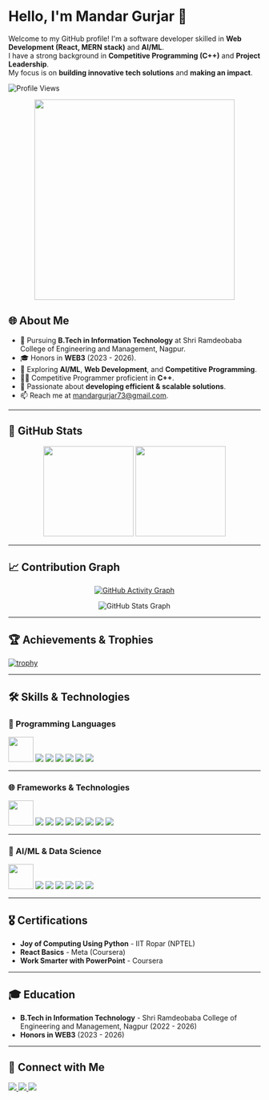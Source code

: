 # Hello, I'm Mandar Gurjar 👋  

Welcome to my GitHub profile! I'm a software developer skilled in **Web Development (React, MERN stack)** and **AI/ML**.  
I have a strong background in **Competitive Programming (C++)** and **Project Leadership**.  
My focus is on **building innovative tech solutions** and **making an impact**.  

![Profile Views](https://komarev.com/ghpvc/?username=Hackur45&color=brightgreen)  

<div align="center">
  <img src="https://octodex.github.com/images/daftpunktocat-thomas.gif" width="400"/>
</div>

## 🌐 About Me  
- 🔭 Pursuing **B.Tech in Information Technology** at Shri Ramdeobaba College of Engineering and Management, Nagpur.  
- 🎓 Honors in **WEB3** (2023 - 2026).  
- 🌱 Exploring **AI/ML**, **Web Development**, and **Competitive Programming**.  
- 👨‍💻 Competitive Programmer proficient in **C++**.  
- 🎯 Passionate about **developing efficient & scalable solutions**.  
- 📫 Reach me at [mandargurjar73@gmail.com](mailto:mandargurjar73@gmail.com).  

---

## 🚀 GitHub Stats  
<div align="center">  
  <img src="https://github-readme-stats.vercel.app/api?username=Hackur45&show_icons=true&theme=radical&text_color=ffffff&bg_color=000000" height="180px"/>  
  <img src="https://github-readme-stats.vercel.app/api/top-langs/?username=Hackur45&layout=compact&theme=radical&text_color=ffffff&bg_color=000000" height="180px"/>  
</div>  

---

## 📈 Contribution Graph  
<div align="center">  

[![GitHub Activity Graph](https://github-readme-activity-graph.vercel.app/graph?username=Hackur45&theme=tokyo-night&bg_color=0d1117&color=3e8e7e&line=66ff00&point=ffffff&hide_border=true)](https://github.com/ashutosh00710/github-readme-activity-graph)  

![GitHub Stats Graph](https://github-profile-summary-cards.vercel.app/api/cards/profile-details?username=Hackur45&theme=radical&hide_border=true)  

</div>  

---

## 🏆 Achievements & Trophies  
[![trophy](https://github-profile-trophy.vercel.app/?username=Hackur45&theme=radical&column=4&margin-w=15&margin-h=15&no-bg=true&no-frame=true&rank=S,AAA,AA,A)](https://github.com/ryo-ma/github-profile-trophy)  

---

## 🛠️ Skills & Technologies  

### 🚀 Programming Languages  
<p align="left">
  <img src="https://github.com/Anmol-Baranwal/Cool-GIFs-For-GitHub/blob/main/languages/python.gif?raw=true" width="50"/>
  <img src="https://img.shields.io/badge/Python-3776AB?logo=python&logoColor=white&style=for-the-badge"/>
  <img src="https://img.shields.io/badge/Java-007396?logo=java&logoColor=white&style=for-the-badge"/>
  <img src="https://img.shields.io/badge/JavaScript-F7DF1E?logo=javascript&logoColor=black&style=for-the-badge"/>
  <img src="https://img.shields.io/badge/TypeScript-007ACC?logo=typescript&logoColor=white&style=for-the-badge"/>
  <img src="https://img.shields.io/badge/C++-00599C?logo=cplusplus&logoColor=white&style=for-the-badge"/>
  <img src="https://img.shields.io/badge/SQL-4479A1?logo=MySQL&logoColor=white&style=for-the-badge"/>
</p>

---

### 🌐 Frameworks & Technologies  
<p align="left">
  <img src="https://github.com/Anmol-Baranwal/Cool-GIFs-For-GitHub/blob/main/frameworks/react.gif?raw=true" width="50"/>
  <img src="https://img.shields.io/badge/React-20232A?logo=react&logoColor=61DAFB&style=for-the-badge"/>
  <img src="https://img.shields.io/badge/Next.js-000000?logo=nextdotjs&logoColor=white&style=for-the-badge"/>
  <img src="https://img.shields.io/badge/Node.js-43853D?logo=node-dot-js&logoColor=white&style=for-the-badge"/>
  <img src="https://img.shields.io/badge/MongoDB-4EA94B?logo=mongodb&logoColor=white&style=for-the-badge"/>
  <img src="https://img.shields.io/badge/Express.js-000000?logo=express&logoColor=white&style=for-the-badge"/>
  <img src="https://img.shields.io/badge/Bootstrap-563D7C?logo=bootstrap&logoColor=white&style=for-the-badge"/>
  <img src="https://img.shields.io/badge/Material--UI-0081CB?logo=material-ui&logoColor=white&style=for-the-badge"/>
  <img src="https://img.shields.io/badge/Tailwind%20CSS-06B6D4?logo=tailwind-css&logoColor=white&style=for-the-badge"/>
</p>

---

### 🧠 AI/ML & Data Science  
<p align="left">
  <img src="https://github.com/Anmol-Baranwal/Cool-GIFs-For-GitHub/blob/main/ml/tensorflow.gif?raw=true" width="50"/>
  <img src="https://img.shields.io/badge/TensorFlow-FF6F00?logo=tensorflow&logoColor=white&style=for-the-badge"/>
  <img src="https://img.shields.io/badge/Scikit--learn-F7931E?logo=scikit-learn&logoColor=white&style=for-the-badge"/>
  <img src="https://img.shields.io/badge/Pandas-150458?logo=pandas&logoColor=white&style=for-the-badge"/>
  <img src="https://img.shields.io/badge/NumPy-013243?logo=numpy&logoColor=white&style=for-the-badge"/>
  <img src="https://img.shields.io/badge/SciPy-8CAAE6?logo=scipy&logoColor=white&style=for-the-badge"/>
  <img src="https://img.shields.io/badge/Matplotlib-11557C?logo=matplotlib&logoColor=white&style=for-the-badge"/>
</p>

---

## 🎖️ Certifications  
- **Joy of Computing Using Python** - IIT Ropar (NPTEL)  
- **React Basics** - Meta (Coursera)  
- **Work Smarter with PowerPoint** - Coursera  

---

## 🎓 Education  
- **B.Tech in Information Technology** - Shri Ramdeobaba College of Engineering and Management, Nagpur (2022 - 2026)  
- **Honors in WEB3** (2023 - 2026)  

---

## 📌 Connect with Me  
<p align="left">
  <a href="https://www.linkedin.com/in/mandar-gurjar-36a095259">
    <img src="https://img.shields.io/badge/LinkedIn-Profile-blue?style=for-the-badge&logo=linkedin"/>
  </a>
  <a href="https://github.com/Hackur45">
    <img src="https://img.shields.io/badge/GitHub-Profile-black?style=for-the-badge&logo=github"/>
  </a>
  <a href="https://instagram.com/mandar_g7">
    <img src="https://img.shields.io/badge/Instagram-%23E4405F.svg?style=for-the-badge&logo=instagram&logoColor=white"/>
  </a>
</p>
